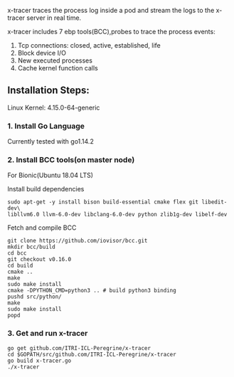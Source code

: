 x-tracer traces the process log inside a pod and stream the logs to the x-tracer server in real time.

x-tracer includes 7 ebp tools(BCC),probes to trace the process events:

1. Tcp connections: closed, active, established, life
2. Block device I/O 
3. New executed processes
4. Cache kernel function calls


<h2> Installation Steps: </h2>

Linux Kernel: 4.15.0-64-generic

<h3>1. Install Go Language</h3>

Currently tested with go1.14.2
 
<h3>2. Install BCC tools(on master node) </h3>

For Bionic(Ubuntu 18.04 LTS)

Install build dependencies


 ```
 sudo apt-get -y install bison build-essential cmake flex git libedit-dev\
 libllvm6.0 llvm-6.0-dev libclang-6.0-dev python zlib1g-dev libelf-dev
 ```

Fetch and compile BCC 

```
git clone https://github.com/iovisor/bcc.git
mkdir bcc/build 
cd bcc
git checkout v0.16.0
cd build
cmake ..
make
sudo make install
cmake -DPYTHON_CMD=python3 .. # build python3 binding
pushd src/python/
make
sudo make install
popd

``` 
<h3>3. Get and run x-tracer</h3>

```
go get github.com/ITRI-ICL-Peregrine/x-tracer
cd $GOPATH/src/github.com/ITRI-ICL-Peregrine/x-tracer
go build x-tracer.go
./x-tracer

```
